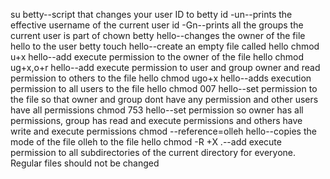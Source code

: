 su betty--script that changes your user ID to betty
id -un--prints the effective username of the current user
id -Gn--prints all the groups the current user is part of
chown betty hello--changes the owner of the file hello to the user betty
touch hello--create an empty file called hello
chmod u+x hello--add execute permission to the owner of the file hello
chmod ug+x,o+r hello--add execute permission to user and group owner and read permission to others to the file hello
chmod ugo+x hello--adds execution permission to all users to the file hello
chmod 007 hello--set permission to the file so that owner and group dont have any permission and other users have all permissions
chmod 753 hello--set permission so owner has all permissions, group has read and execute permissions and others have write and execute permissions
chmod --reference=olleh hello--copies the mode of the file olleh to the file hello
chmod -R +X .--add execute permission to all subdirectories of the current directory for everyone. Regular files should not be changed